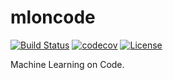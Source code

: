 # mloncode

[![Build Status](https://github.com/m09/mloncode/workflows/CI/badge.svg)](https://github.com/m09/mloncode/actions?query=workflow%3ACI)
[![codecov](https://codecov.io/gh/m09/mloncode/branch/master/graph/badge.svg)](https://codecov.io/gh/m09/mloncode)
[![License](https://img.shields.io/github/license/m09/mloncode.svg)](https://www.apache.org/licenses/LICENSE-2.0.html)

Machine Learning on Code.
